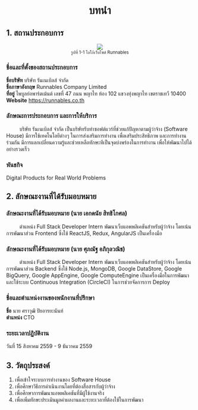 <h1 align="center">บทนำ</h1>

## 1. สถานประกอบการ

<div align="center">
<img src="https://runnables.co.th/img/logo.png"><br>
<small>รูปที่ 1-1 โลโก้เว็บไซต์ Runnables</small>
</div>

### ชื่อและที่ตั้งของสถานประกอบการ

**ชื่อบริษัท** บริษัท รันเนเบิลส์ จำกัด<br>
**ชื่อภาษาอังกฤษ** Runnables Company Limited<br>
**ที่อยู่** ไพบูลย์อพาร์ตเม้นต์ เลขที่ 47 ถนน พญาไท ห้อง 102 แขวงทุ่งพญาไท เขตราชเทวี 10400<br>
**Website** https://runnables.co.th

### ลักษณะการประกอบการ และการให้บริการ

&nbsp;&nbsp;&nbsp;&nbsp;&nbsp;&nbsp;&nbsp;&nbsp;
บริษัท รันเนเบิลส์ จำกัด เป็นบริษัทรับทำซอฟต์แวร์ที่ช่วยแก้ปัญหาตามผู้ว่าจ้าง (Software House) มีการใช้เทคโนโลยีต่างๆ ในการส่งเสริมการทำงาน เพื่อเสริมประสิทธิภาพ และการทำงานร่วมกัน มีการแลกเปลี่ยนความรู้และช่วยเหลือทักษะทีเป็นจุดบ่งพร่องในการทำงาน เพื่อให้พัฒนาไปได้อย่างรวดเร็ว

### พันธกิจ

Digital Products for Real World Problems

## 2. ลักษณะงานที่ได้รับมอบหมาย

### ลักษณะงานที่ได้รับมอบหมาย (นาย เอกดนัย สิทธิโกศล)
&nbsp;&nbsp;&nbsp;&nbsp;&nbsp;&nbsp;&nbsp;&nbsp;
ตำแหน่ง Full Stack Developer Intern พัฒนาเว็บแอพพลิเคชันสำหรับผู้ว่าจ้าง โดยเน้นการพัฒนาส่วน Frontend ซึ่งใช้ ReactJS, Redux, AngularJS เป็นเครื่องมือ

### ลักษณะงานที่ได้รับมอบหมาย (นาย ศุภณัฐ อภิกุลวณิช)
&nbsp;&nbsp;&nbsp;&nbsp;&nbsp;&nbsp;&nbsp;&nbsp;
ตำแหน่ง Full Stack Developer Intern พัฒนาเว็บแอพพลิเคชันสำหรับผู้ว่าจ้าง โดยเน้นการพัฒนาส่วน Backend ซึ่งใช้ Node.js, MongoDB, Google DataStore, Google BigQuery, Google AppEngine, Google ComputeEngine เป็นเครื่องมือในการพัฒนา และใช้ระบบ Continuous Integration (CircleCI) ในการช่วยจัดการการ Deploy

### ชื่อและตำแหน่งงานของพนักงานที่ปรึกษา
**ชื่อ** นาย ศราวุฒิ ปิยอารยะนันท์<br>
**ตำแหน่ง** CTO

### ระยะเวลาปฏิบัติงาน
วันที่ 15 สิงหาคม 2559 - 9 ธันวาคม 2559

## 3. วัตถุประสงค์

1. เพื่อเข้าใจระบบการทำงานของ Software House
2. เพื่อศึกษาวิธีการดำเนินงานโดยที่ต้องสื่อสารกับผู้ว่าจ้าง
3. เพื่อศึกษาการพัฒนาแอพพลิเคชันที่มีผู้ใช้งานจริง
4. เพื่อเพิ่มทักษะประเมินมูลค่าผลงานและระยะเวลาที่ต้องใช้ในการพัฒนา
